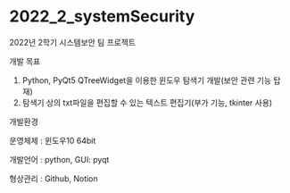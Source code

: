 # 2022_2_systemSecurity
2022년 2학기 시스템보안 팀 프로젝트

개발 목표

1. Python, PyQt5 QTreeWidget을 이용한 윈도우 탐색기 개발(보안 관련 기능 탑재)
2. 탐색기 상의 txt파일을 편집할 수 있는 텍스트 편집기(부가 기능, tkinter 사용)

개발환경

운영체제 : 윈도우10 64bit

개발언어 : python, GUI: pyqt

형상관리 : Github, Notion
